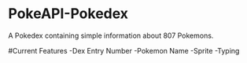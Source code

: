 # PokeAPI-Pokedex
A Pokedex containing simple information about 807 Pokemons.

#Current Features
-Dex Entry Number
-Pokemon Name
-Sprite
-Typing
